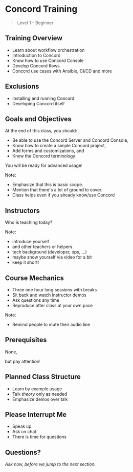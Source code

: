 # Concord Training

> Level 1 - Beginner


## Training Overview

- Learn about workflow orchestration
- Introduction to Concord
- Know how to use Concord Console 
- Develop Concord flows
- Concord use cases with Ansible, CI/CD and more


## Exclusions

- Installing and running Concord <!-- .element: class="fragment" -->
- Developing Concord itself <!-- .element: class="fragment" -->


## Goals and Objectives

At the end of this class, you should: <!-- .element: class="fragment" -->

- Be able to use the Concord Server and Concord Console, <!-- .element: class="fragment" -->
- Know how to create a simple Concord project, <!-- .element: class="fragment" -->
- Add forms and customizations, and  <!-- .element: class="fragment" -->
- Know the Concord terminology <!-- .element: class="fragment" -->

You will be ready for advanced usage! <!-- .element: class="fragment" -->

Note:
- Emphasize that this is basic scope.
- Mention that there's a lot of ground to cover.
- Class helps even if you already know/use Concord


## Instructors

Who is teaching today?

Note:
- introduce yourself
- and other teachers or helpers
- tech background (developer, ops, ...)
- maybe show yourself via video for a bit
- keep it short!


## Course Mechanics

- Three one hour long sessions with breaks
- Sit back and watch instructor demos
- Ask questions any time
- Reproduce after class at your own pace

Note:
- Remind people to mute their audio line


## Prerequisites

None, <!-- .element: class="fragment" -->

but pay attention! <!-- .element: class="fragment" -->


## Planned Class Structure

- Learn by example usage
- Talk _theory_ only as needed
- Emphasize demos over talk


## Please Interrupt Me

- Speak up
- Ask on chat
- There is time for questions


## Questions?

<em class="yellow">Ask now, before we jump to the next section.</em>
